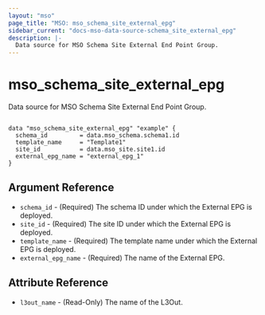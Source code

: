 ```yaml
---
layout: "mso"
page_title: "MSO: mso_schema_site_external_epg"
sidebar_current: "docs-mso-data-source-schema_site_external_epg"
description: |-
  Data source for MSO Schema Site External End Point Group.
---
```


# mso_schema_site_external_epg #

Data source for MSO Schema Site External End Point Group.

```hcl

data "mso_schema_site_external_epg" "example" {
  schema_id         = data.mso_schema.schema1.id
  template_name     = "Template1"
  site_id           = data.mso_site.site1.id
  external_epg_name = "external_epg_1"
}

```

## Argument Reference ##

* `schema_id` - (Required) The schema ID under which the External EPG is deployed.
* `site_id` - (Required) The site ID under which the External EPG is deployed.
* `template_name` - (Required) The template name under which the External EPG is deployed.
* `external_epg_name` - (Required) The name of the External EPG.

## Attribute Reference ##

* `l3out_name` - (Read-Only) The name of the L3Out.
